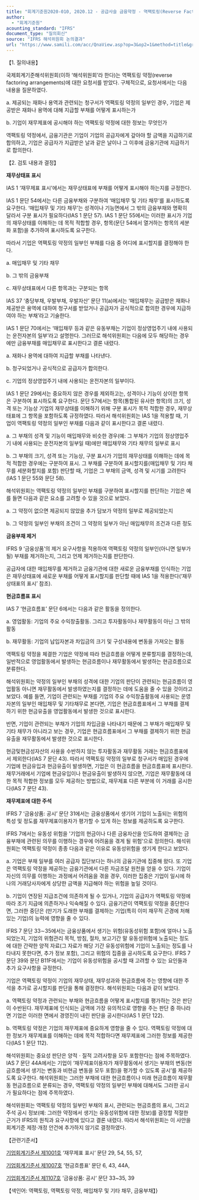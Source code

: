 ```yaml
---
title: "회계기준원2020-010, 2020.12 - 공급사슬 금융약정 - 역팩토링(Reverse Factoring)"
author:
  - "회계기준원"
acounting_standard: "IFRS"
document_type: "질의회신"
source: "IFRS 해석위원회 논의결과"
url: "https://www.samili.com/acc/QnaView.asp?op=3&op2=1&method=title&group=2123-15;1&orgcode=2&searchword=&page=3&code=%ED%9A%8C%EA%B3%84%EA%B8%B0%EC%A4%80%EC%9B%902020%2D010%3A20201231"
---
```

【1. 질의내용】

국제회계기준해석위원회(이하 ‘해석위원회’라 한다)는 역팩토링 약정(reverse factoring arrangements)에 대한 요청서를 받았다. 구체적으로, 요청서에서는 다음 내용을 질문하였다.

a. 제공되는 재화나 용역과 관련되는 청구서가 역팩토링 약정의 일부인 경우, 기업은 제공받은 재화나 용역에 대해 지급할 부채를 어떻게 표시하는가

b. 기업이 재무제표에 공시해야 하는 역팩토링 약정에 대한 정보는 무엇인가

역팩토링 약정에서, 금융기관은 기업이 기업의 공급자에게 갚아야 할 금액을 지급하기로 합의하고, 기업은 공급자가 지급받은 날과 같은 날이나 그 이후에 금융기관에 지급하기로 합의한다.

【2. 검토 내용과 결정】

**재무상태표 표시**

IAS 1 ‘재무제표 표시’에서는 재무상태표에 부채를 어떻게 표시해야 하는지를 규정한다.

IAS 1 문단 54에서는 다른 금융부채와 구분하여 ‘매입채무 및 기타 채무’를 표시하도록 요구한다. ‘매입채무 및 기타 채무’는 성격이나 기능면에서 그 밖의 금융부채와 명확히 달라서 구분 표시가 필요하다(IAS 1 문단 57). IAS 1 문단 55에서는 이러한 표시가 기업의 재무상태를 이해하는 데 목적 적합할 경우, 항목(문단 54에서 열거하는 항목의 세분화 포함)을 추가하여 표시하도록 요구한다.

따라서 기업은 역팩토링 약정의 일부인 부채를 다음 중 어디에 표시할지를 결정해야 한다.

a. 매입채무 및 기타 채무

b. 그 밖의 금융부채

c. 재무상태표에서 다른 항목과는 구분되는 항목

IAS 37 ‘충당부채, 우발부채, 우발자산’ 문단 11(a)에서는 ‘매입채무는 공급받은 재화나 제공받은 용역에 대하여 청구서를 받았거나 공급자가 공식적으로 합의한 경우에 지급하여야 하는 부채’라고 기술한다.

IAS 1 문단 70에서는 ‘매입채무 등과 같은 유동부채는 기업이 정상영업주기 내에 사용되는 운전자본의 일부’라고 설명한다. 그러므로 해석위원회는 다음에 모두 해당하는 경우에만 금융부채를 매입채무로 표시한다고 결론 내렸다.

a. 재화나 용역에 대하여 지급할 부채를 나타낸다.

b. 청구되었거나 공식적으로 공급자가 합의한다.

c. 기업의 정상영업주기 내에 사용되는 운전자본의 일부이다.

IAS 1 문단 29에서는 중요하지 않은 경우를 제외하고는, 성격이나 기능이 상이한 항목은 구분하여 표시하도록 요구한다. 문단 57에서는 항목(통합된 유사한 항목)의 크기, 성격 또는 기능상 기업의 재무상태를 이해하기 위해 구분 표시가 목적 적합한 경우, 재무상태표에 그 항목을 포함하도록 규정하였다. 따라서 해석위원회는 IAS 1을 적용할 때, 기업이 역팩토링 약정의 일부인 부채를 다음과 같이 표시한다고 결론 내렸다.

a. 그 부채의 성격 및 기능이 매입채무와 비슷한 경우(예: 그 부채가 기업의 정상영업주기 내에 사용되는 운전자본의 일부일 때)에만 매입채무와 기타 채무의 일부로 표시

b. 그 부채의 크기, 성격 또는 기능상, 구분 표시가 기업의 재무상태를 이해하는 데에 목적 적합한 경우에는 구분하여 표시. 그 부채를 구분하여 표시할지를(매입채무 및 기타 채무를 세분화할지를 포함) 판단할 때, 기업은 그 부채의 금액, 성격 및 시기를 고려한다(IAS 1 문단 55와 문단 58).

해석위원회는 역팩토링 약정의 일부인 부채를 구분하여 표시할지를 판단하는 기업은 예를 들면 다음과 같은 요소를 고려할 수 있을 것으로 보았다.

a. 그 약정이 없으면 제공되지 않았을 추가 담보가 약정의 일부로 제공되었는지

b. 그 약정의 일부인 부채의 조건이 그 약정의 일부가 아닌 매입채무의 조건과 다른 정도

  

**금융부채 제거**

IFRS 9 ‘금융상품’의 제거 요구사항을 적용하여 역팩토링 약정의 일부인(아니면 일부가 될) 부채를 제거하는지, 그리고 언제 제거하는지를 판단한다.

공급자에 대한 매입채무를 제거하고 금융기관에 대한 새로운 금융부채를 인식하는 기업은 재무상태표에 새로운 부채를 어떻게 표시할지를 판단할 때에 IAS 1을 적용한다(‘재무상태표의 표시’ 참조).

  

**현금흐름표 표시**

IAS 7 ‘현금흐름표’ 문단 6에서는 다음과 같은 활동을 정의한다.

a. 영업활동: 기업의 주요 수익창출활동. 그리고 투자활동이나 재무활동이 아닌 그 밖의 활동

b. 재무활동: 기업의 납입자본과 차입금의 크기 및 구성내용에 변동을 가져오는 활동

역팩토링 약정을 체결한 기업은 약정에 따라 현금흐름을 어떻게 분류할지를 결정하는데, 일반적으로 영업활동에서 발생하는 현금흐름이나 재무활동에서 발생하는 현금흐름으로 분류한다.

해석위원회는 약정의 일부인 부채의 성격에 대한 기업의 판단이 관련되는 현금흐름이 영업활동 아니면 재무활동에서 발생하였는지를 결정하는 데에 도움을 줄 수 있을 것이라고 보았다. 예를 들면, 기업이 관련되는 부채를 기업의 주요 수익창출활동에 사용되는 운영자본의 일부인 매입채무 및 기타채무로 본다면, 기업은 현금흐름표에서 그 부채를 결제하기 위한 현금유출을 영업활동에서 발생한 것으로 표시한다.

반면, 기업이 관련되는 부채가 기업의 차입금을 나타내기 때문에 그 부채가 매입채무 및 기타 채무가 아니라고 보는 경우, 기업은 현금흐름표에서 그 부채를 결제하기 위한 현금유출을 재무활동에서 발생한 것으로 표시한다.

현금및현금성자산의 사용을 수반하지 않는 투자활동과 재무활동 거래는 현금흐름표에서 제외한다(IAS 7 문단 43). 따라서 역팩토링 약정의 일부로 청구서가 매입된 경우에 기업에 현금유입과 현금유출이 발생하면, 기업은 이 현금흐름을 현금흐름표에 표시한다. 재무거래에서 기업에 현금유입이나 현금유출이 발생하지 않으면, 기업은 재무활동에 대한 목적 적합한 정보를 모두 제공하는 방법으로, 재무제표 다른 부분에 이 거래를 공시한다(IAS 7 문단 43).

  

**재무제표에 대한 주석**

IFRS 7 ‘금융상품: 공시’ 문단 31에서는 금융상품에서 생기어 기업이 노출되는 위험의 특성 및 정도를 재무제표이용자가 평가할 수 있게 하는 정보를 제공하도록 요구한다.

IFRS 7에서는 유동성 위험을 '기업의 현금이나 다른 금융자산을 인도하여 결제하는 금융부채에 관련된 의무를 이행하는 경우에 어려움을 겪게 될 위험'으로 정의한다. 해석위원회는 역팩토링 약정이 종종 다음과 같은 이유로 유동성위험을 생기게 한다고 보았다.

a. 기업은 부채 일부를 여러 공급자 집단보다는 하나의 금융기관에 집중해 왔다. 또 기업은 역팩토링 약정을 제공하는 금융기관에서 다른 자금조달 원천을 얻을 수 있다. 기업이 자신의 의무를 이행하는 과정에서 어려움을 겪을 경우, 이러한 집중은 기업이 일시에 하나의 거래당사자에게 상당한 금액을 지급해야 하는 위험을 높일 것이다.

b. 기업이 연장된 지급조건에 의존하게 될 수 있거나, 기업의 공급자가 역팩토링 약정에 따라 조기 지급에 의존하거나 익숙해질 수 있다. 금융기관이 역팩토링 약정을 중단한다면, 그러한 중단은 (만기가 도래한 부채를 결제하는 기업(특히 이미 재무적 곤경에 처해 있는 기업)의 능력에 영향을 줄 수 있다.

IFRS 7 문단 33∼35에서는 금융상품에서 생기는 위험(유동성위험 포함)에 얼마나 노출되었는지, 기업의 위험관리 목적, 방침, 절차, 보고기간 말 유동성위험에 노출되는 정도에 대한 간략한 양적 자료(그 자료가 해당 기간 유동성위험에 기업이 노출되는 정도를 나타내지 못한다면, 추가 정보 포함), 그리고 위험의 집중을 공시하도록 요구한다. IFRS 7 문단 39와 문단 B11F에서는 기업이 유동성위험을 공시할 때 고려할 수 있는 요인들과 추가 요구사항을 규정한다.

기업은 역팩토링 약정이 기업의 재무상태, 재무성과와 현금흐름에 주는 영향에 대한 주석을 추가로 공시할지를 판단을 통해 결정한다. 해석위원회는 다음과 같이 보았다.

a. 역팩토링 약정과 관련되는 부채와 현금흐름을 어떻게 표시할지를 평가하는 것은 판단이 수반된다. 재무제표에 인식되는 금액에 가장 유의적으로 영향을 주는 판단 중 하나라면 기업은 이러한 면에서 경영진이 내린 판단을 공시한다(IAS 1 문단 122).

b. 역팩토링 약정은 기업의 재무제표에 중요하게 영향을 줄 수 있다. 역팩토링 약정에 대한 정보가 재무제표를 이해하는 데에 목적 적합하다면 재무제표에 그러한 정보를 제공한다(IAS 1 문단 112).

해석위원회는 중요성 판단은 양적ㆍ질적 고려사항을 모두 포함한다는 점에 주목하였다. IAS 7 문단 44A에서는 기업이 ‘재무제표이용자가 재무활동에서 생기는 부채의 변동(현금흐름에서 생기는 변동과 비현금 변동을 모두 포함)을 평가할 수 있도록 공시’를 제공하도록 요구한다. 해석위원회는 그러한 부채에 대한 현금흐름이나 미래 현금흐름이 재무활동 현금흐름으로 분류되는 경우, 역팩토링 약정의 일부인 부채에 대해서도 그러한 공시가 필요하다는 점에 주목하였다.

해석위원회는 역팩토링 약정의 일부인 부채의 표시, 관련되는 현금흐름의 표시, 그리고 주석 공시 정보(예: 그러한 약정에서 생기는 유동성위험에 대한 정보)를 결정할 적절한 근거가 IFRS의 원칙과 요구사항에 있다고 결론 내렸다. 따라서 해석위원회는 이 사안을 회계기준 제정·개정 안건에 추가하지 않기로 결정하였다.

  

【관련기준서】

[기업회계기준서 제1001호](https://www.samili.com/acc/) ‘재무제표 표시‘ 문단 29, 54, 55, 57,

[기업회계기준서 제1007호](https://www.samili.com/acc/) ’현금흐름표‘ 문단 6, 43, 44A,

[기업회계기준서 제1107호](https://www.samili.com/acc/) ’금융상품: 공시‘ 문단 33~35, 39

【색인어: 역팩토링, 역팩토링 약정, 매입채무 및 기타 채무, 금융부채】}